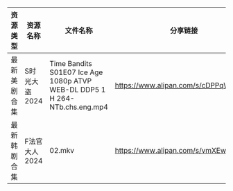 | 资源类型   | 资源名称      | 文件名称                                                                       | 分享链接                                 | 更新时间                |
| ------ | --------- | -------------------------------------------------------------------------- | ------------------------------------ | ------------------- |
| 最新美剧合集 | S时光大盗2024 | Time Bandits S01E07 Ice Age 1080p ATVP WEB-DL DDP5 1 H 264-NTb.chs.eng.mp4 | https://www.alipan.com/s/cDPPqWs3Yia | 2024-08-14 12:07:05 |
| 最新韩剧合集 | F法官大人2024 | 02.mkv                                                                     | https://www.alipan.com/s/vmXEwsv83mq | 2024-08-14 00:06:06 |
